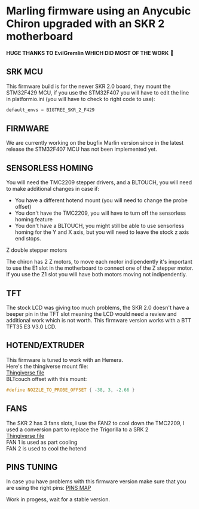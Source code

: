 # Marling firmware using an Anycubic Chiron upgraded with an SKR 2 motherboard

**HUGE THANKS TO EvilGremlin WHICH DID MOST OF THE WORK** :sparkling_heart:

## SRK MCU

This firmware build is for the newer SKR 2.0 board, they mount the STM32F429 MCU, if you use the STM32F407 you will have to edit the line in platformio.ini (you will have to check to right code to use):
```c
default_envs = BIGTREE_SKR_2_F429 
```

## FIRMWARE

We are currently working on the bugfix Marlin version since in the latest release the STM32F407 MCU has not been implemented yet.

## SENSORLESS HOMING

You will need the TMC2209 stepper drivers, and a BLTOUCH, you will need to make additional changes in case if:
- You have a different hotend mount (you will need to change the probe offset)
- You don't have the TMC2209, you will have to turn off the sensorless homing feature
- You don't have a BLTOUCH, you might still be able to use sensorless homing for the Y and X axis, but you will need to leave the stock z axis end stops.

Z double stepper motors

The chiron has 2 Z motors, to move each motor indipendently it's important to use the E1 slot in the motherboard to connect one of the Z stepper motor.
If you use the Z1 slot you will have both motors moving not indipendently.

## TFT

The stock LCD was giving too much problems, the SKR 2.0 doesn't have a beeper pin in the TFT slot meaning the LCD would need a review and additional work which is not worth.
This firmware version works with a BTT TFT35 E3 V3.0 LCD.

## HOTEND/EXTRUDER

This firmware is tuned to work with an Hemera.<br />
Here's the thingiverse mount file:<br />
[Thingiverse file](https://www.thingiverse.com/thing:4549542 "Thingiverse")<br />
BLTcouch offset with this mount:
```c
#define NOZZLE_TO_PROBE_OFFSET { -38, 3, -2.66 }
```

## FANS

The SKR 2 has 3 fans slots, I use the FAN2 to cool down the TMC2209, I used a conversion part to replace the Trigorilla to a SRK 2<br />
[Thingiverse file](https://www.thingiverse.com/thing:5139218 "Thingiverse")<br />
FAN 1 is used as part cooling<br />
FAN 2 is used to cool the hotend

## PINS TUNING

In case you have problems with this firmware version make sure that you are using the right pins:
[PINS MAP](https://github.com/bigtreetech/SKR-2/blob/master/Hardware/BIGTREETECH%20SKR%202-Pin.pdf "PINS MAP")

Work in progess, wait for a stable version.
